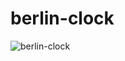# berlin-clock

![berlin-clock](https://user-images.githubusercontent.com/14254413/59153383-563b6900-8a58-11e9-941e-55447bd2ed08.png)
